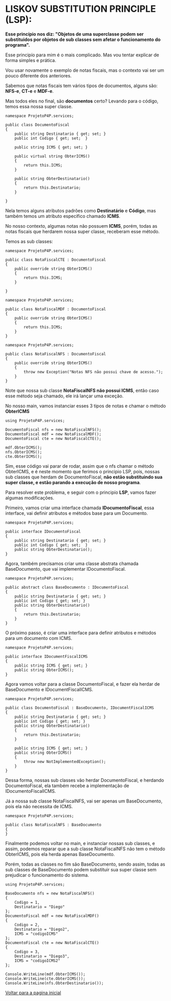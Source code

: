 # LISKOV SUBSTITUTION PRINCIPLE (LSP):
 
**Esse princípio nos diz: "Objetos de uma superclasse podem ser substituidos por objetos de sub classes sem afetar o funcionamento do programa".**

Esse principío para mim é o mais complicado. Mas vou tentar explicar de forma simples e prática.

Vou usar novamente o exemplo de notas fiscais, mas o contexto vai ser um pouco diferente dos anteriores.

Sabemos que notas fiscais tem vários tipos de documentos, alguns são: **NFS-e**, **CT-e** e **MDF-e**.

Mas todos eles no final, são **documentos** certo? Levando para o código, temos essa nossa super classe.

```
namespace ProjetoP4P.services;

public class DocumentoFiscal
{
    public string Destinatario { get; set; }
    public int Codigo { get; set;  }
    
    public string ICMS { get; set; }

    public virtual string ObterICMS()
    {
        return this.ICMS;
    }

    public string ObterDestinatario()
    {
        return this.Destinatario;
    }
    
}
```

Nela temos alguns atributos padrões como **Destinatário** e **Código**, mas também temos um atributo especifico chamado **ICMS**.

No nosso contexto, algumas notas não possuem **ICMS**, porém, todas as notas fiscais que herdarem nossa super classe, receberam esse método.

Temos as sub classes: 

```
namespace ProjetoP4P.services;

public class NotaFiscalCTE : DocumentoFiscal
{
    public override string ObterICMS()
    {
        return this.ICMS;
    }
    
}

namespace ProjetoP4P.services;

public class NotaFiscalMDF : DocumentoFiscal
{
    public override string ObterICMS()
    {
        return this.ICMS;
    }
}

namespace ProjetoP4P.services;

public class NotaFiscalNFS : DocumentoFiscal
{
    public override string ObterICMS()
    {
        throw new Exception("Notas NFS não possui chave de acesso.");
    }
}
```

Note que nossa sub classe **NotaFiscalNFS não possui ICMS**, então caso esse método seja chamado, ele irá lançar uma exceção.

No nosso main, vamos instanciar esses 3 tipos de notas e chamar o método **ObterICMS**

```
using ProjetoP4P.services;

DocumentoFiscal nfs = new NotaFiscalNFS();
DocumentoFiscal mdf = new NotaFiscalMDF();
DocumentoFiscal cte = new NotaFiscalCTE();

mdf.ObterICMS();
nfs.ObterICMS();
cte.ObterICMS();
```

Sim, esse código vai parar de rodar, assim que o nfs chamar o método ObterICMS, e é neste momento que ferimos o principio LSP, pois, nossas sub classes que herdam de DocumentoFiscal, **não estão substituindo sua super classe, e estão parando a execução de nosso programa**.

Para resolver este problema, e seguir com o principío **LSP**, vamos fazer algumas modificações.

Primeiro, vamos criar uma interface chamada **IDocumentoFiscal**, essa interface, vai definir atributos e métodos base para um Documento.

```
namespace ProjetoP4P.services;

public interface IDocumentoFiscal
{
    public string Destinatario { get; set; }
    public int Codigo { get; set;  }
    public string ObterDestinatario();
}
```

Agora, também precisamos criar uma classe abstrata chamada BaseDocumento, que vai implementar IDocumentoFiscal.

```
namespace ProjetoP4P.services;

public abstract class BaseDocumento : IDocumentoFiscal
{
    public string Destinatario { get; set; }
    public int Codigo { get; set; }
    public string ObterDestinatario()
    {
        return this.Destinatario;
    }
}
```
O próximo passo, é criar uma interface para definir atributos e métodos para um documento com ICMS. 

```
namespace ProjetoP4P.services;

public interface IDocumentFiscalICMS
{
    public string ICMS { get; set; }
    public string ObterICMS();
}
```

Agora vamos voltar para a classe DocumentoFiscal, e fazer ela herdar de BaseDocumento e IDocumentFiscalICMS.

```
namespace ProjetoP4P.services;

public class DocumentoFiscal : BaseDocumento, IDocumentFiscalICMS
{
    public string Destinatario { get; set; }
    public int Codigo { get; set; }
    public string ObterDestinatario()
    {
        return this.Destinatario;
    }

    public string ICMS { get; set; }
    public string ObterICMS()
    {
        throw new NotImplementedException();
    }
}
```

Dessa forma, nossas sub classes vão herdar DocumentoFiscal, e herdando DocumentoFiscal, ela também recebe a implementação de IDocumentoFiscalICMS.

Já a nossa sub classe NotaFiscalNFS, vai ser apenas um BaseDocumento, pois ela não necessita de ICMS.
```
namespace ProjetoP4P.services;

public class NotaFiscalNFS : BaseDocumento
{
}
```

Finalmente podemos voltar no main, e instanciar nossas sub classes, e assim, podemos reparar que a sub classe NotaFiscalNFS não tem o método ObterICMS, pois ela herda apenas BaseDocumento.

Porém, todas as classes no fim são BaseDocumento, sendo assim, todas as sub classes de BaseDocumento podem substituir sua super classe sem prejudicar o funcionamento do sistema.

```
using ProjetoP4P.services;

BaseDocumento nfs = new NotaFiscalNFS()
{
    Codigo = 1,
    Destinatario = "Diego"
};
DocumentoFiscal mdf = new NotaFiscalMDF()
{
    Codigo = 2,
    Destinatario = "Diego2",
    ICMS = "codigoICMS"
};
DocumentoFiscal cte = new NotaFiscalCTE()
{
    Codigo = 3,
    Destinatario = "Diego3",
    ICMS = "codigoICMS2"
};

Console.WriteLine(mdf.ObterICMS());
Console.WriteLine(cte.ObterICMS());
Console.WriteLine(nfs.ObterDestinatario());
```

[Voltar para a pagina inicial](../QUESTOES-TEORICAS.md)
